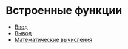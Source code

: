 # Встроенные функции

- [Ввод](fsc/doc/input.md)
- [Вывод](fsc/doc/output.md)
- [Математические вычисления](fsc/doc/math.md)